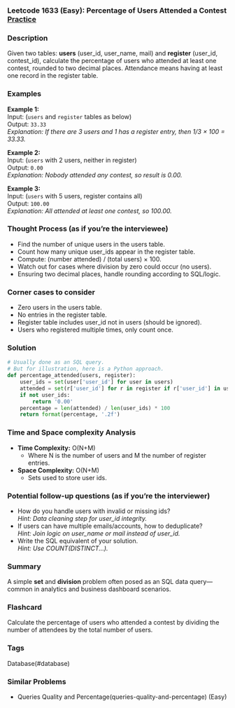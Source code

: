 ### Leetcode 1633 (Easy): Percentage of Users Attended a Contest [Practice](https://leetcode.com/problems/percentage-of-users-attended-a-contest)

### Description  
Given two tables: **users** (user_id, user_name, mail) and **register** (user_id, contest_id), calculate the percentage of users who attended at least one contest, rounded to two decimal places. Attendance means having at least one record in the register table.

### Examples  

**Example 1:**  
Input: (`users` and `register` tables as below)  
Output: `33.33`  
*Explanation: If there are 3 users and 1 has a register entry, then 1/3 × 100 = 33.33.*

**Example 2:**  
Input: (`users` with 2 users, neither in register)  
Output: `0.00`  
*Explanation: Nobody attended any contest, so result is 0.00.*

**Example 3:**  
Input: (`users` with 5 users, register contains all)  
Output: `100.00`  
*Explanation: All attended at least one contest, so 100.00.*

### Thought Process (as if you’re the interviewee)  
- Find the number of unique users in the users table.
- Count how many unique user_ids appear in the register table.
- Compute: (number attended) / (total users) × 100.
- Watch out for cases where division by zero could occur (no users).
- Ensuring two decimal places, handle rounding according to SQL/logic.

### Corner cases to consider  
- Zero users in the users table.
- No entries in the register table.
- Register table includes user_id not in users (should be ignored).
- Users who registered multiple times, only count once.

### Solution

```python
# Usually done as an SQL query.
# But for illustration, here is a Python approach.
def percentage_attended(users, register):
    user_ids = set(user['user_id'] for user in users)
    attended = set(r['user_id'] for r in register if r['user_id'] in user_ids)
    if not user_ids:
        return '0.00'
    percentage = len(attended) / len(user_ids) * 100
    return format(percentage, '.2f')
```

### Time and Space complexity Analysis  

- **Time Complexity:** O(N+M)
  - Where N is the number of users and M the number of register entries.
- **Space Complexity:** O(N+M) 
  - Sets used to store user ids.

### Potential follow-up questions (as if you’re the interviewer)  

- How do you handle users with invalid or missing ids?  
  *Hint: Data cleaning step for user_id integrity.*
- If users can have multiple emails/accounts, how to deduplicate?  
  *Hint: Join logic on user_name or mail instead of user_id.*
- Write the SQL equivalent of your solution.  
  *Hint: Use COUNT(DISTINCT...).* 

### Summary
A simple **set** and **division** problem often posed as an SQL data query—common in analytics and business dashboard scenarios.


### Flashcard
Calculate the percentage of users who attended a contest by dividing the number of attendees by the total number of users.

### Tags
Database(#database)

### Similar Problems
- Queries Quality and Percentage(queries-quality-and-percentage) (Easy)